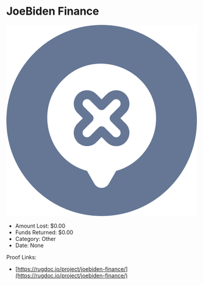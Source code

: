 # JoeBiden Finance
![JoeBiden Finance](/rektimages/JoeBiden-Finance.png)
- Amount Lost: $0.00
- Funds Returned: $0.00
- Category: Other
- Date: None



Proof Links:
- [https://rugdoc.io/project/joebiden-finance/](https://rugdoc.io/project/joebiden-finance/)


